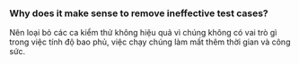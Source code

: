 ### Why does it make sense to remove ineffective test cases?

Nên loại bỏ các ca kiểm thử không hiệu quả vì chúng không có vai trò gì trong việc tính độ bao phủ, việc chạy chúng làm mất thêm thời gian và công sức.